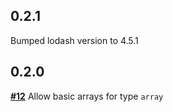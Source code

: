## **0.2.1**
Bumped lodash version to 4.5.1
## **0.2.0**
[**#12**](https://github.com/Shortbreaks/praetorian/issues/12) Allow basic arrays for type `array`
